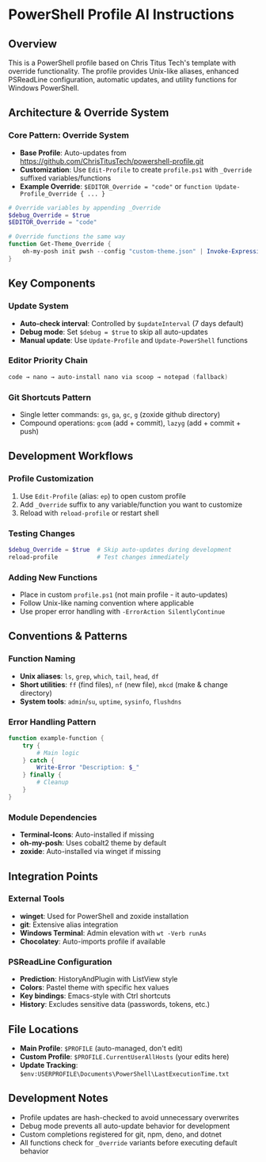 # PowerShell Profile AI Instructions

## Overview
This is a PowerShell profile based on Chris Titus Tech's template with override functionality. The profile provides Unix-like aliases, enhanced PSReadLine configuration, automatic updates, and utility functions for Windows PowerShell.

## Architecture & Override System

### Core Pattern: Override System
- **Base Profile**: Auto-updates from https://github.com/ChrisTitusTech/powershell-profile.git
- **Customization**: Use `Edit-Profile` to create `profile.ps1` with `_Override` suffixed variables/functions
- **Example Override**: `$EDITOR_Override = "code"` or `function Update-Profile_Override { ... }`

```powershell
# Override variables by appending _Override
$debug_Override = $true
$EDITOR_Override = "code"

# Override functions the same way
function Get-Theme_Override {
    oh-my-posh init pwsh --config "custom-theme.json" | Invoke-Expression
}
```

## Key Components

### Update System
- **Auto-check interval**: Controlled by `$updateInterval` (7 days default)
- **Debug mode**: Set `$debug = $true` to skip all auto-updates
- **Manual update**: Use `Update-Profile` and `Update-PowerShell` functions

### Editor Priority Chain
```powershell
code → nano → auto-install nano via scoop → notepad (fallback)
```

### Git Shortcuts Pattern
- Single letter commands: `gs`, `ga`, `gc`, `g` (zoxide github directory)
- Compound operations: `gcom` (add + commit), `lazyg` (add + commit + push)

## Development Workflows

### Profile Customization
1. Use `Edit-Profile` (alias: `ep`) to open custom profile
2. Add `_Override` suffix to any variable/function you want to customize
3. Reload with `reload-profile` or restart shell

### Testing Changes
```powershell
$debug_Override = $true  # Skip auto-updates during development
reload-profile           # Test changes immediately
```

### Adding New Functions
- Place in custom `profile.ps1` (not main profile - it auto-updates)
- Follow Unix-like naming convention where applicable
- Use proper error handling with `-ErrorAction SilentlyContinue`

## Conventions & Patterns

### Function Naming
- **Unix aliases**: `ls`, `grep`, `which`, `tail`, `head`, `df`
- **Short utilities**: `ff` (find files), `nf` (new file), `mkcd` (make & change directory)
- **System tools**: `admin`/`su`, `uptime`, `sysinfo`, `flushdns`

### Error Handling Pattern
```powershell
function example-function {
    try {
        # Main logic
    } catch {
        Write-Error "Description: $_"
    } finally {
        # Cleanup
    }
}
```

### Module Dependencies
- **Terminal-Icons**: Auto-installed if missing
- **oh-my-posh**: Uses cobalt2 theme by default
- **zoxide**: Auto-installed via winget if missing

## Integration Points

### External Tools
- **winget**: Used for PowerShell and zoxide installation
- **git**: Extensive alias integration
- **Windows Terminal**: Admin elevation with `wt -Verb runAs`
- **Chocolatey**: Auto-imports profile if available

### PSReadLine Configuration
- **Prediction**: HistoryAndPlugin with ListView style
- **Colors**: Pastel theme with specific hex values
- **Key bindings**: Emacs-style with Ctrl shortcuts
- **History**: Excludes sensitive data (passwords, tokens, etc.)

## File Locations
- **Main Profile**: `$PROFILE` (auto-managed, don't edit)
- **Custom Profile**: `$PROFILE.CurrentUserAllHosts` (your edits here)
- **Update Tracking**: `$env:USERPROFILE\Documents\PowerShell\LastExecutionTime.txt`

## Development Notes
- Profile updates are hash-checked to avoid unnecessary overwrites
- Debug mode prevents all auto-update behavior for development
- Custom completions registered for git, npm, deno, and dotnet
- All functions check for `_Override` variants before executing default behavior